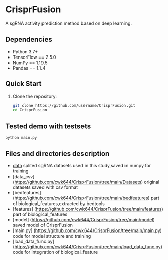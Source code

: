 # CrisprFusion
A sgRNA activity prediction method based on deep learning.

## Dependencies
- Python 3.7+
- TensorFlow == 2.5.0
- NumPy == 1.19.5
- Pandas == 1.1.4

## Quick Start
1. Clone the repository:
   ```bash
   git clone https://github.com/username/CrisprFusion.git
   cd CrisprFusion

## Tested demo with testsets
`python main.py`

## Files and directories description
+ [data](https://github.com/cwk644/CrisprFusion/tree/main/data) splited sgRNA datasets used in this study,saved in numpy for training
+ [data_csv] (https://github.com/cwk644/CrisprFusion/tree/main/Datasets) original datasets saved with csv format
+ [bedfeatures] (https://github.com/cwk644/CrisprFusion/tree/main/bedfeatures) part of biological_features,extracted by bedtools
+ [features] (https://github.com/cwk644/CrisprFusion/tree/main/features) part of biological_features
+ [model] (https://github.com/cwk644/CrisprFusion/tree/main/model) saved model of CrisprFusion
+ [main.py] (https://github.com/cwk644/CrisprFusion/tree/main/main.py) code for model structure and training
+ [load_data_func.py] (https://github.com/cwk644/CrisprFusion/tree/main/load_data_func.py) code for integration of biological_feature

  


